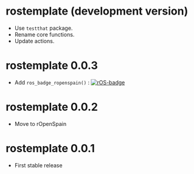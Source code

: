# rostemplate (development version)

-   Use `testthat` package.
-   Rename core functions.
-   Update actions.

# rostemplate 0.0.3

-   Add `ros_badge_ropenspain()` : [![rOS-badge](https://ropenspain.github.io/rostemplate/reference/figures/ropenspain-badge.svg)](https://ropenspain.es/)

# rostemplate 0.0.2

-   Move to rOpenSpain

# rostemplate 0.0.1

-   First stable release
